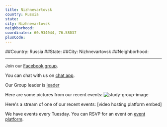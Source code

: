 ```yaml
---
title: Nizhnevartovsk
country: Russia
state: 
city: Nizhnevartovsk
neighborhood: 
coordinates: 60.934044, 76.58037
plusCode:
---
```


##Country: Russia
##State: 
##City: Nizhnevartovsk
##Neighborhood: 
*****
Join our [Facebook group](https://www.facebook.com/groups/free.code.camp.nizhnevartovsk).

You can chat with us on [chat app]().

Our Group leader is [leader]()

Here are some pictures from our recent events:
![study-group-image]()

Here's a stream of one of our recent events:
[video hosting platform embed]

We have events every Tuesday. You can RSVP for an event on [event platform]().
